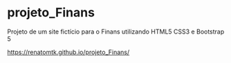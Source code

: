 # projeto_Finans
Projeto de um site fictício para o Finans utilizando HTML5 CSS3 e Bootstrap 5

https://renatomtk.github.io/projeto_Finans/
